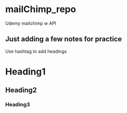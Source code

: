 # mailChimp_repo
Udemy mailchimp w API

## Just adding a few notes for practice
Use hashtag to add headings
# Heading1
## Heading2
### Heading3
